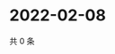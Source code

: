 # 2022-02-08

共 0 条

<!-- BEGIN WEIBO -->
<!-- 最后更新时间 Tue Feb 08 2022 03:09:58 GMT+0800 (China Standard Time) -->

<!-- END WEIBO -->

